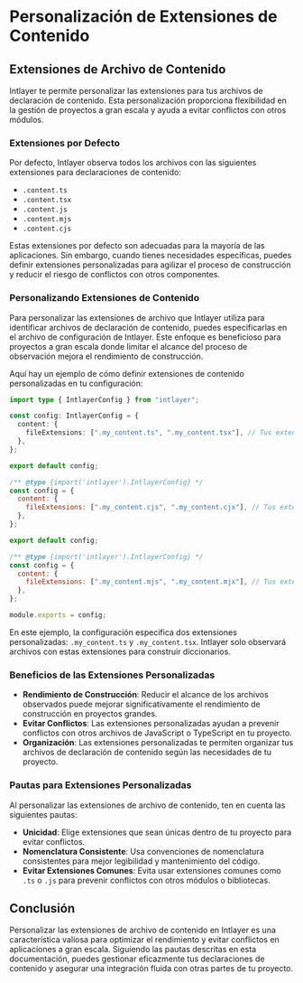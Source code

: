 # Personalización de Extensiones de Contenido

## Extensiones de Archivo de Contenido

Intlayer te permite personalizar las extensiones para tus archivos de declaración de contenido. Esta personalización proporciona flexibilidad en la gestión de proyectos a gran escala y ayuda a evitar conflictos con otros módulos.

### Extensiones por Defecto

Por defecto, Intlayer observa todos los archivos con las siguientes extensiones para declaraciones de contenido:

- `.content.ts`
- `.content.tsx`
- `.content.js`
- `.content.mjs`
- `.content.cjs`

Estas extensiones por defecto son adecuadas para la mayoría de las aplicaciones. Sin embargo, cuando tienes necesidades específicas, puedes definir extensiones personalizadas para agilizar el proceso de construcción y reducir el riesgo de conflictos con otros componentes.

### Personalizando Extensiones de Contenido

Para personalizar las extensiones de archivo que Intlayer utiliza para identificar archivos de declaración de contenido, puedes especificarlas en el archivo de configuración de Intlayer. Este enfoque es beneficioso para proyectos a gran escala donde limitar el alcance del proceso de observación mejora el rendimiento de construcción.

Aquí hay un ejemplo de cómo definir extensiones de contenido personalizadas en tu configuración:

```typescript fileName="intlayer.config.ts" codeFormat="typescript"
import type { IntlayerConfig } from "intlayer";

const config: IntlayerConfig = {
  content: {
    fileExtensions: [".my_content.ts", ".my_content.tsx"], // Tus extensiones personalizadas
  },
};

export default config;
```

```javascript fileName="intlayer.config.mjs" codeFormat="esm"
/** @type {import('intlayer').IntlayerConfig} */
const config = {
  content: {
    fileExtensions: [".my_content.cjs", ".my_content.cjx"], // Tus extensiones personalizadas
  },
};

export default config;
```

```javascript fileName="intlayer.config.cjs" codeFormat="commonjs"
/** @type {import('intlayer').IntlayerConfig} */
const config = {
  content: {
    fileExtensions: [".my_content.mjs", ".my_content.mjx"], // Tus extensiones personalizadas
  },
};

module.exports = config;
```

En este ejemplo, la configuración especifica dos extensiones personalizadas: `.my_content.ts` y `.my_content.tsx`. Intlayer solo observará archivos con estas extensiones para construir diccionarios.

### Beneficios de las Extensiones Personalizadas

- **Rendimiento de Construcción**: Reducir el alcance de los archivos observados puede mejorar significativamente el rendimiento de construcción en proyectos grandes.
- **Evitar Conflictos**: Las extensiones personalizadas ayudan a prevenir conflictos con otros archivos de JavaScript o TypeScript en tu proyecto.
- **Organización**: Las extensiones personalizadas te permiten organizar tus archivos de declaración de contenido según las necesidades de tu proyecto.

### Pautas para Extensiones Personalizadas

Al personalizar las extensiones de archivo de contenido, ten en cuenta las siguientes pautas:

- **Unicidad**: Elige extensiones que sean únicas dentro de tu proyecto para evitar conflictos.
- **Nomenclatura Consistente**: Usa convenciones de nomenclatura consistentes para mejor legibilidad y mantenimiento del código.
- **Evitar Extensiones Comunes**: Evita usar extensiones comunes como `.ts` o `.js` para prevenir conflictos con otros módulos o bibliotecas.

## Conclusión

Personalizar las extensiones de archivo de contenido en Intlayer es una característica valiosa para optimizar el rendimiento y evitar conflictos en aplicaciones a gran escala. Siguiendo las pautas descritas en esta documentación, puedes gestionar eficazmente tus declaraciones de contenido y asegurar una integración fluida con otras partes de tu proyecto.
